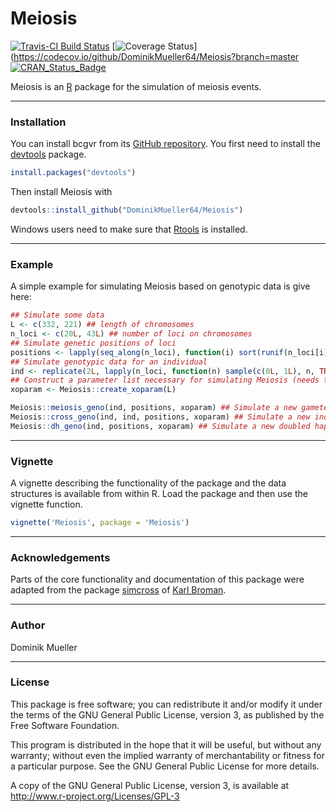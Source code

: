 Meiosis
======
[![Travis-CI Build Status](https://travis-ci.org/DominikMueller64/Meiosis.svg?branch=master)](https://travis-ci.org/DominikMueller64/Meiosis)
[![Coverage Status](https://img.shields.io/codecov/c/github/DominikMueller64/Meiosis/master.svg)](https://codecov.io/github/DominikMueller64/Meiosis?branch=master
[![CRAN_Status_Badge](http://www.r-pkg.org/badges/version/Meiosis)](https://cran.r-project.org/package=Meiosis)

Meiosis is an [R](http://www.r-project.org) package for the simulation of meiosis events.

---

### Installation

You can install bcgvr from its [GitHub repository](http://github.com/DominikMueller64/Meiosis).
You first need to install the [devtools](https://github.com/hadley/devtools) package.

```r
install.packages("devtools")
```

Then install Meiosis with 

```r
devtools::install_github("DominikMueller64/Meiosis")
```

Windows users need to make sure that [Rtools](https://cran.r-project.org/bin/windows/Rtools/)
is installed.

---

### Example

A simple example for simulating Meiosis based on genotypic data is give here:

```r
## Simulate some data
L <- c(332, 221) ## length of chromosomes
n_loci <- c(20L, 43L) ## number of loci on chromosomes
## Simulate genetic positions of loci
positions <- lapply(seq_along(n_loci), function(i) sort(runif(n_loci[i], 0, L[i])))
## Simulate genotypic data for an individual
ind <- replicate(2L, lapply(n_loci, function(n) sample(c(0L, 1L), n, TRUE)), simplify = FALSE)
## Construct a parameter list necessary for simulating Meiosis (needs to be done once)
xoparam <- Meiosis::create_xoparam(L)

Meiosis::meiosis_geno(ind, positions, xoparam) ## Simulate a new gamete
Meiosis::cross_geno(ind, ind, positions, xoparam) ## Simulate a new individual
Meiosis::dh_geno(ind, positions, xoparam) ## Simulate a new doubled haploid
```

---

### Vignette

A vignette describing the functionality of the package and the data structures
is available from within R. Load the package and then use the vignette function.

```r
vignette('Meiosis', package = 'Meiosis')
```

---

### Acknowledgements

Parts of the core functionality and documentation of this package were adapted from the package
[simcross](https://github.com/kbroman/simcross) of [Karl Broman](http://kbroman.org/).

---

### Author

Dominik Mueller

---

### License

This package is free software; you can redistribute it and/or modify it
under the terms of the GNU General Public License, version 3, as
published by the Free Software Foundation.

This program is distributed in the hope that it will be useful, but
without any warranty; without even the implied warranty of
merchantability or fitness for a particular purpose.  See the GNU
General Public License for more details.

A copy of the GNU General Public License, version 3, is available at
<http://www.r-project.org/Licenses/GPL-3>

